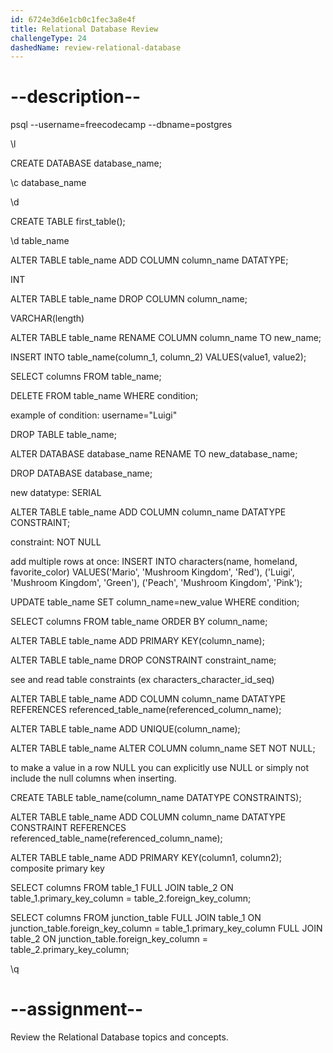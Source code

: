 ```yaml
---
id: 6724e3d6e1cb0c1fec3a8e4f
title: Relational Database Review
challengeType: 24
dashedName: review-relational-database
---
```


# --description--

psql --username=freecodecamp --dbname=postgres

\l

CREATE DATABASE database_name;

\c database_name

\d

CREATE TABLE first_table();

\d table_name

ALTER TABLE table_name ADD COLUMN column_name DATATYPE;

INT

ALTER TABLE table_name DROP COLUMN column_name;

VARCHAR(length)

ALTER TABLE table_name RENAME COLUMN column_name TO new_name;

INSERT INTO table_name(column_1, column_2) VALUES(value1, value2);

SELECT columns FROM table_name;

DELETE FROM table_name WHERE condition;

example of condition: username="Luigi"

DROP TABLE table_name;

ALTER DATABASE database_name RENAME TO new_database_name;

DROP DATABASE database_name;

new datatype: SERIAL

ALTER TABLE table_name ADD COLUMN column_name DATATYPE CONSTRAINT;

constraint: NOT NULL

add multiple rows at once: INSERT INTO characters(name, homeland, favorite_color)
VALUES('Mario', 'Mushroom Kingdom', 'Red'),
('Luigi', 'Mushroom Kingdom', 'Green'),
('Peach', 'Mushroom Kingdom', 'Pink');

UPDATE table_name SET column_name=new_value WHERE condition;

SELECT columns FROM table_name ORDER BY column_name;

ALTER TABLE table_name ADD PRIMARY KEY(column_name);

ALTER TABLE table_name DROP CONSTRAINT constraint_name;

see and read table constraints (ex characters_character_id_seq)

ALTER TABLE table_name ADD COLUMN column_name DATATYPE REFERENCES referenced_table_name(referenced_column_name);

ALTER TABLE table_name ADD UNIQUE(column_name);

ALTER TABLE table_name ALTER COLUMN column_name SET NOT NULL;

to make a value in a row NULL you can explicitly use NULL or simply not include the null columns when inserting.

CREATE TABLE table_name(column_name DATATYPE CONSTRAINTS);

ALTER TABLE table_name ADD COLUMN column_name DATATYPE CONSTRAINT REFERENCES referenced_table_name(referenced_column_name);

ALTER TABLE table_name ADD PRIMARY KEY(column1, column2); composite primary key

SELECT columns FROM table_1 FULL JOIN table_2 ON table_1.primary_key_column = table_2.foreign_key_column;

SELECT columns FROM junction_table
FULL JOIN table_1 ON junction_table.foreign_key_column = table_1.primary_key_column
FULL JOIN table_2 ON junction_table.foreign_key_column = table_2.primary_key_column;

\q

# --assignment--

Review the Relational Database topics and concepts.
